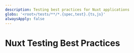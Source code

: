 ```yaml
---
description: Testing best practices for Nuxt applications
globs: '<root>/tests/**/*.{spec,test}.{ts,js}'
alwaysApply: false
---
```


# Nuxt Testing Best Practices

<!--
TODO: Add content for Nuxt testing best practices.
Follow unified schema guidelines.
-->
